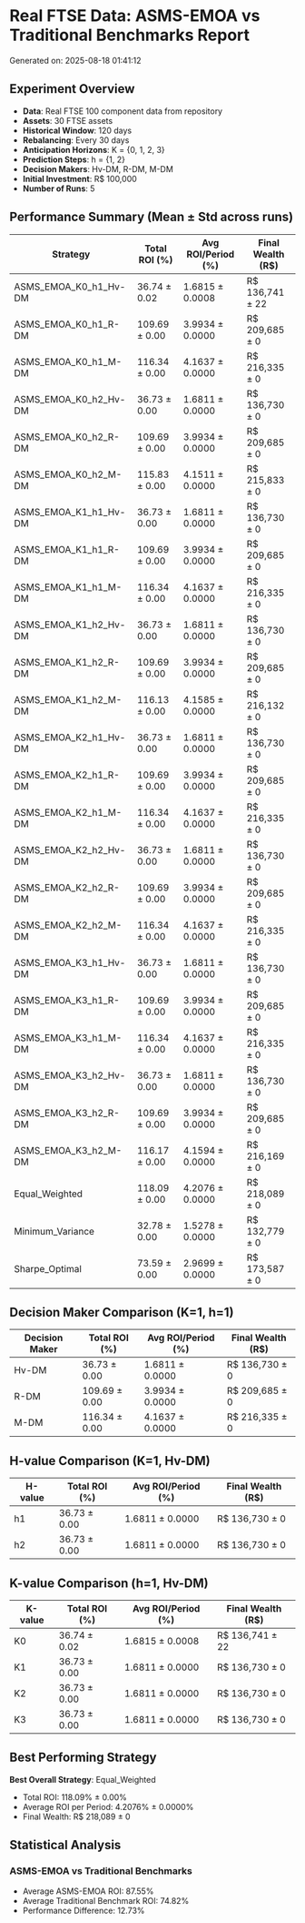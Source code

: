 # Real FTSE Data: ASMS-EMOA vs Traditional Benchmarks Report
Generated on: 2025-08-18 01:41:12

## Experiment Overview

- **Data**: Real FTSE 100 component data from repository
- **Assets**: 30 FTSE assets
- **Historical Window**: 120 days
- **Rebalancing**: Every 30 days
- **Anticipation Horizons**: K = {0, 1, 2, 3}
- **Prediction Steps**: h = {1, 2}
- **Decision Makers**: Hv-DM, R-DM, M-DM
- **Initial Investment**: R$ 100,000
- **Number of Runs**: 5

## Performance Summary (Mean ± Std across runs)

| Strategy | Total ROI (%) | Avg ROI/Period (%) | Final Wealth (R$) |
|----------|---------------|-------------------|-------------------|
| ASMS_EMOA_K0_h1_Hv-DM | 36.74 ± 0.02 | 1.6815 ± 0.0008 | R$ 136,741 ± 22 |
| ASMS_EMOA_K0_h1_R-DM | 109.69 ± 0.00 | 3.9934 ± 0.0000 | R$ 209,685 ± 0 |
| ASMS_EMOA_K0_h1_M-DM | 116.34 ± 0.00 | 4.1637 ± 0.0000 | R$ 216,335 ± 0 |
| ASMS_EMOA_K0_h2_Hv-DM | 36.73 ± 0.00 | 1.6811 ± 0.0000 | R$ 136,730 ± 0 |
| ASMS_EMOA_K0_h2_R-DM | 109.69 ± 0.00 | 3.9934 ± 0.0000 | R$ 209,685 ± 0 |
| ASMS_EMOA_K0_h2_M-DM | 115.83 ± 0.00 | 4.1511 ± 0.0000 | R$ 215,833 ± 0 |
| ASMS_EMOA_K1_h1_Hv-DM | 36.73 ± 0.00 | 1.6811 ± 0.0000 | R$ 136,730 ± 0 |
| ASMS_EMOA_K1_h1_R-DM | 109.69 ± 0.00 | 3.9934 ± 0.0000 | R$ 209,685 ± 0 |
| ASMS_EMOA_K1_h1_M-DM | 116.34 ± 0.00 | 4.1637 ± 0.0000 | R$ 216,335 ± 0 |
| ASMS_EMOA_K1_h2_Hv-DM | 36.73 ± 0.00 | 1.6811 ± 0.0000 | R$ 136,730 ± 0 |
| ASMS_EMOA_K1_h2_R-DM | 109.69 ± 0.00 | 3.9934 ± 0.0000 | R$ 209,685 ± 0 |
| ASMS_EMOA_K1_h2_M-DM | 116.13 ± 0.00 | 4.1585 ± 0.0000 | R$ 216,132 ± 0 |
| ASMS_EMOA_K2_h1_Hv-DM | 36.73 ± 0.00 | 1.6811 ± 0.0000 | R$ 136,730 ± 0 |
| ASMS_EMOA_K2_h1_R-DM | 109.69 ± 0.00 | 3.9934 ± 0.0000 | R$ 209,685 ± 0 |
| ASMS_EMOA_K2_h1_M-DM | 116.34 ± 0.00 | 4.1637 ± 0.0000 | R$ 216,335 ± 0 |
| ASMS_EMOA_K2_h2_Hv-DM | 36.73 ± 0.00 | 1.6811 ± 0.0000 | R$ 136,730 ± 0 |
| ASMS_EMOA_K2_h2_R-DM | 109.69 ± 0.00 | 3.9934 ± 0.0000 | R$ 209,685 ± 0 |
| ASMS_EMOA_K2_h2_M-DM | 116.34 ± 0.00 | 4.1637 ± 0.0000 | R$ 216,335 ± 0 |
| ASMS_EMOA_K3_h1_Hv-DM | 36.73 ± 0.00 | 1.6811 ± 0.0000 | R$ 136,730 ± 0 |
| ASMS_EMOA_K3_h1_R-DM | 109.69 ± 0.00 | 3.9934 ± 0.0000 | R$ 209,685 ± 0 |
| ASMS_EMOA_K3_h1_M-DM | 116.34 ± 0.00 | 4.1637 ± 0.0000 | R$ 216,335 ± 0 |
| ASMS_EMOA_K3_h2_Hv-DM | 36.73 ± 0.00 | 1.6811 ± 0.0000 | R$ 136,730 ± 0 |
| ASMS_EMOA_K3_h2_R-DM | 109.69 ± 0.00 | 3.9934 ± 0.0000 | R$ 209,685 ± 0 |
| ASMS_EMOA_K3_h2_M-DM | 116.17 ± 0.00 | 4.1594 ± 0.0000 | R$ 216,169 ± 0 |
| Equal_Weighted | 118.09 ± 0.00 | 4.2076 ± 0.0000 | R$ 218,089 ± 0 |
| Minimum_Variance | 32.78 ± 0.00 | 1.5278 ± 0.0000 | R$ 132,779 ± 0 |
| Sharpe_Optimal | 73.59 ± 0.00 | 2.9699 ± 0.0000 | R$ 173,587 ± 0 |

## Decision Maker Comparison (K=1, h=1)

| Decision Maker | Total ROI (%) | Avg ROI/Period (%) | Final Wealth (R$) |
|----------------|---------------|-------------------|-------------------|
| Hv-DM | 36.73 ± 0.00 | 1.6811 ± 0.0000 | R$ 136,730 ± 0 |
| R-DM | 109.69 ± 0.00 | 3.9934 ± 0.0000 | R$ 209,685 ± 0 |
| M-DM | 116.34 ± 0.00 | 4.1637 ± 0.0000 | R$ 216,335 ± 0 |

## H-value Comparison (K=1, Hv-DM)

| H-value | Total ROI (%) | Avg ROI/Period (%) | Final Wealth (R$) |
|---------|---------------|-------------------|-------------------|
| h1 | 36.73 ± 0.00 | 1.6811 ± 0.0000 | R$ 136,730 ± 0 |
| h2 | 36.73 ± 0.00 | 1.6811 ± 0.0000 | R$ 136,730 ± 0 |

## K-value Comparison (h=1, Hv-DM)

| K-value | Total ROI (%) | Avg ROI/Period (%) | Final Wealth (R$) |
|---------|---------------|-------------------|-------------------|
| K0 | 36.74 ± 0.02 | 1.6815 ± 0.0008 | R$ 136,741 ± 22 |
| K1 | 36.73 ± 0.00 | 1.6811 ± 0.0000 | R$ 136,730 ± 0 |
| K2 | 36.73 ± 0.00 | 1.6811 ± 0.0000 | R$ 136,730 ± 0 |
| K3 | 36.73 ± 0.00 | 1.6811 ± 0.0000 | R$ 136,730 ± 0 |

## Best Performing Strategy

**Best Overall Strategy**: Equal_Weighted
- Total ROI: 118.09% ± 0.00%
- Average ROI per Period: 4.2076% ± 0.0000%
- Final Wealth: R$ 218,089 ± 0

## Statistical Analysis

### ASMS-EMOA vs Traditional Benchmarks
- Average ASMS-EMOA ROI: 87.55%
- Average Traditional Benchmark ROI: 74.82%
- Performance Difference: 12.73%